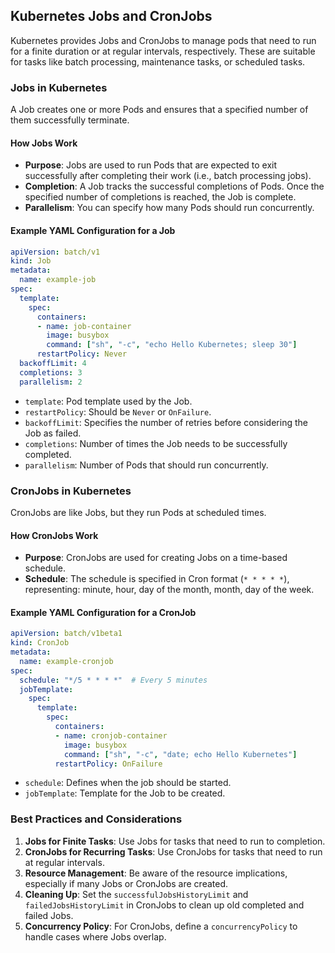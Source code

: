 ## Kubernetes Jobs and CronJobs

Kubernetes provides Jobs and CronJobs to manage pods that need to run for a finite duration or at regular intervals, respectively. These are suitable for tasks like batch processing, maintenance tasks, or scheduled tasks.

### Jobs in Kubernetes

A Job creates one or more Pods and ensures that a specified number of them successfully terminate.

#### How Jobs Work

- **Purpose**: Jobs are used to run Pods that are expected to exit successfully after completing their work (i.e., batch processing jobs).
- **Completion**: A Job tracks the successful completions of Pods. Once the specified number of completions is reached, the Job is complete.
- **Parallelism**: You can specify how many Pods should run concurrently.

#### Example YAML Configuration for a Job

```yaml
apiVersion: batch/v1
kind: Job
metadata:
  name: example-job
spec:
  template:
    spec:
      containers:
      - name: job-container
        image: busybox
        command: ["sh", "-c", "echo Hello Kubernetes; sleep 30"]
      restartPolicy: Never
  backoffLimit: 4
  completions: 3
  parallelism: 2
```

- `template`: Pod template used by the Job.
- `restartPolicy`: Should be `Never` or `OnFailure`.
- `backoffLimit`: Specifies the number of retries before considering the Job as failed.
- `completions`: Number of times the Job needs to be successfully completed.
- `parallelism`: Number of Pods that should run concurrently.

### CronJobs in Kubernetes

CronJobs are like Jobs, but they run Pods at scheduled times.

#### How CronJobs Work

- **Purpose**: CronJobs are used for creating Jobs on a time-based schedule.
- **Schedule**: The schedule is specified in Cron format (`* * * * *`), representing: minute, hour, day of the month, month, day of the week.

#### Example YAML Configuration for a CronJob

```yaml
apiVersion: batch/v1beta1
kind: CronJob
metadata:
  name: example-cronjob
spec:
  schedule: "*/5 * * * *"  # Every 5 minutes
  jobTemplate:
    spec:
      template:
        spec:
          containers:
          - name: cronjob-container
            image: busybox
            command: ["sh", "-c", "date; echo Hello Kubernetes"]
          restartPolicy: OnFailure
```

- `schedule`: Defines when the job should be started.
- `jobTemplate`: Template for the Job to be created.

### Best Practices and Considerations

1. **Jobs for Finite Tasks**: Use Jobs for tasks that need to run to completion.
2. **CronJobs for Recurring Tasks**: Use CronJobs for tasks that need to run at regular intervals.
3. **Resource Management**: Be aware of the resource implications, especially if many Jobs or CronJobs are created.
4. **Cleaning Up**: Set the `successfulJobsHistoryLimit` and `failedJobsHistoryLimit` in CronJobs to clean up old completed and failed Jobs.
5. **Concurrency Policy**: For CronJobs, define a `concurrencyPolicy` to handle cases where Jobs overlap.
